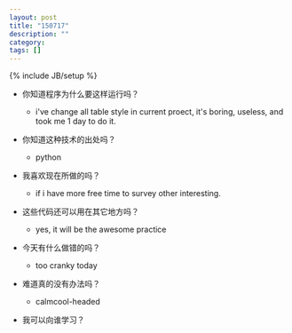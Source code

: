 ```yaml
---
layout: post
title: "150717"
description: ""
category: 
tags: []
---
```

{% include JB/setup %}

* 你知道程序为什么要这样运行吗？
  * i've change all table style in current proect, it's boring, useless, and took me 1 day to do it.
  
* 你知道这种技术的出处吗？
  * python

* 我喜欢现在所做的吗？
  * if i have more free time to survey other interesting.

* 这些代码还可以用在其它地方吗？
  * yes, it will be the awesome practice

* 今天有什么做错的吗？
  * too cranky today

* 难道真的没有办法吗？
  * calmcool-headed 

* 我可以向谁学习？
 
